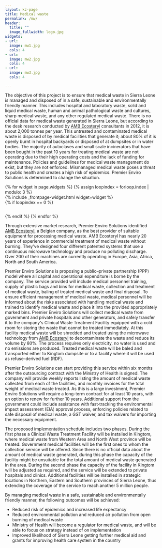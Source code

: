 ```yaml
---
layout: kz-page
title: Medical waste
permalink: /mw/
header:
  title: ""
  image_fullwidth: logo.jpg
widgets:
- url: 
  image: mw1.jpg
  cols: 4
- url: 
  image: mw2.jpg
  cols: 4
- url: 
  image: mw3.jpg
  cols: 4

---
```


The objective of this project is to ensure that medical waste in Sierra Leone is managed and disposed of in a safe, sustainable and environmentally friendly manner.
This includes hospital and laboratory waste, solid and liquid medical waste, human and animal pathological waste and cultures, sharp medical waste, and any other regulated medical waste.
There is no official data for medical waste generated in Sierra Leone, but according to the desk research conducted by [AMB Ecosteryl][1] consultants in 2012, it is about 2,000 tonnes per year.
This untreated and contaminated medical waste is disposed of by medical facilities that generate it; about 80% of it is openly burnt in hospital backyards or disposed of at dumpsites or in water bodies.
The majority of autoclaves and small scale incinerators that have been bought in the past 10 years for treating medical waste are not operating due to their high operating costs and the lack of funding for maintenance.
Policies and guidelines for medical waste management do exist, but they are not enforced.
Mismanaged medical waste poses a threat to public health and creates a high risk of epidemics.
Premier Enviro Solutions is determined to change the situation.

<div class="row">
  {% for widget in page.widgets %}
    {% assign loopindex = forloop.index | modulo: 3 %}
    <div id="{{ widget.anchor }}">{% include _frontpage-widget.html widget=widget %}</div>
    {% if loopindex == 0 %}
  <hr style="height:1px; visibility:hidden;" /> <!-- Prevents long first column items from pushing new rows to the right -->
    {% endif %}
  {% endfor %}
</div>

Through extensive market research, Premier Enviro Solutions identified [AMB Ecosteryl][1], a Belgian company, as the best provider of suitable equipment for processing medical waste.
AMB Ecosteryl has nearly 20 years of experience in commercial treatment of medical waste without burning.
They've designed four different patented systems that use a continuous microwave technology and produce no polluting discharge.
Over 200 of their machines are currently operating in Europe, Asia, Africa, North and South America.



Premier Enviro Solutions is proposing a public–private partnership (PPP) model where all capital and operational expenditure is borne by the company.
The service provided will include medical personnel training, supply of plastic bags and bins for medical waste, collection and treatment of medical waste, baling of treated medical waste and final disposal. 
To ensure efficient management of medical waste, medical personnel will be informed about the risks associated with handling medical waste and trained to identify medical waste and place it into the provided appropriately marked bins.
Premier Enviro Solutions will collect medical waste from government and private hospitals and other generators, and safely transfer it to the company's Clinical Waste Treatment Facility equipped with a cold room for storing the waste that cannot be treated immediately.
At this facility medical waste will be shredded and treated using the microwave technology from [AMB Ecosteryl][1] to decontaminate the waste and reduce its volume by 80%.
The process requires only electricity, no water is used and no emissions are produced.
Treated medical waste will be baled and transported either to Kingtom dumpsite or to a facility where it will be used as refuse-derived fuel (RDF).

Premier Enviro Solutions can start providing this service within six months after the outsourcing contract with the Ministry of Health is signed.
The company will provide weekly reports listing the amount of medical waste collected from each of the facilities, and monthly invoices for the total weight of medical waste treated.
As this is a large investment, Premier Enviro Solutions will require a long-term contract for at least 10 years, with an option to renew for further 10 years.
Additional support from the government could include assistance with fast‐tracking the environmental impact assessment (EIA) approval process, enforcing policies related to safe disposal of medical waste, a GST waiver, and tax waivers for importing the necessary equipment.

The proposed implementation schedule includes two phases.
During the first phase a Clinical Waste Treatment Facility will be installed in Kingtom, where medical waste from Western Area and North West province will be treated.
Government medical facilities will be the first ones to whom the collection service will be offered.
Since there is no official data about the amount of medical waste generated, during this phase the capacity of the facility might be unsuitable for the total amount of medical waste generated in the area.
During the second phase the capacity of the facility in Kingtom will be adjusted as required, and the service will be extended to private hospitals and clinics.
Additional facilities will be installed in strategic locations in Northern, Eastern and Southern provinces of Sierra Leone, thus extending the coverage of the service to reach another 5 million people.

By managing medical waste in a safe, sustainable and environmentally friendly manner, the following outcomes will be achieved:
* Reduced risk of epidemics and increased life expectancy
* Reduced environmental pollution and reduced air pollution from open burning of medical waste
* Ministry of Health will become a regulator for medical waste, and will be able to focus on strategy instead of on implementation
* Improved likelihood of Sierra Leone getting further medical aid and grants for improving health care system in the country

[1]: http://ecosteryl.com/
